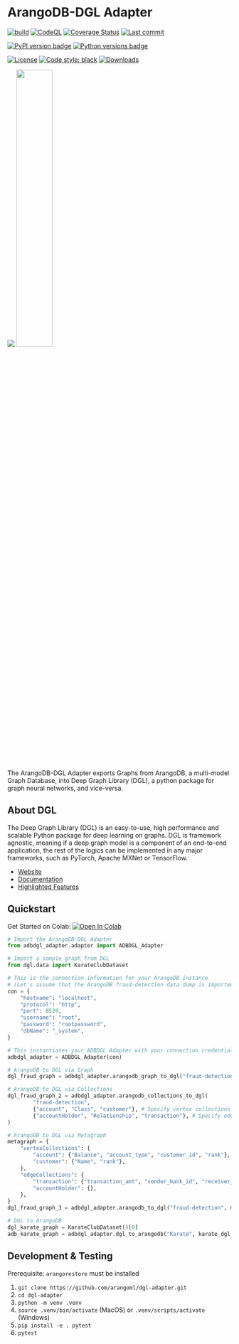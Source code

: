 # ArangoDB-DGL Adapter

[![build](https://github.com/arangoml/dgl-adapter/actions/workflows/build.yml/badge.svg?branch=master)](https://github.com/arangoml/dgl-adapter/actions/workflows/build.yml)
[![CodeQL](https://github.com/arangoml/dgl-adapter/actions/workflows/analyze.yml/badge.svg?branch=master)](https://github.com/arangoml/dgl-adapter/actions/workflows/analyze.yml)
[![Coverage Status](https://coveralls.io/repos/github/arangoml/dgl-adapter/badge.svg?branch=master)](https://coveralls.io/github/arangoml/dgl-adapter)
[![Last commit](https://img.shields.io/github/last-commit/arangoml/dgl-adapter)](https://github.com/arangoml/dgl-adapter/commits/master)

[![PyPI version badge](https://img.shields.io/pypi/v/adbdgl-adapter?color=3775A9&style=for-the-badge&logo=pypi&logoColor=FFD43B)](https://pypi.org/project/adbdgl-adapter/)
[![Python versions badge](https://img.shields.io/pypi/pyversions/adbdgl-adapter?color=3776AB&style=for-the-badge&logo=python&logoColor=FFD43B)](https://pypi.org/project/adbdgl-adapter/)

[![License](https://img.shields.io/github/license/arangoml/dgl-adapter?color=9E2165&style=for-the-badge)](https://github.com/arangoml/dgl-adapter/blob/master/LICENSE)
[![Code style: black](https://img.shields.io/static/v1?style=for-the-badge&label=code%20style&message=black&color=black)](https://github.com/psf/black)
[![Downloads](https://img.shields.io/badge/dynamic/json?style=for-the-badge&color=282661&label=Downloads&query=total_downloads&url=https://api.pepy.tech/api/projects/adbdgl-adapter)](https://pepy.tech/project/adbdgl-adapter)


<a href="https://www.arangodb.com/" rel="arangodb.com">![](https://raw.githubusercontent.com/arangoml/dgl-adapter/master/examples/assets/adb_logo.png)</a>
<a href="https://www.dgl.ai/" rel="dgl.ai"><img src="https://raw.githubusercontent.com/arangoml/dgl-adapter/master/examples/assets/dgl_logo.png" width=40% /></a>

The ArangoDB-DGL Adapter exports Graphs from ArangoDB, a multi-model Graph Database, into Deep Graph Library (DGL), a python package for graph neural networks, and vice-versa.


## About DGL

The Deep Graph Library (DGL) is an easy-to-use, high performance and scalable Python package for deep learning on graphs. DGL is framework agnostic, meaning if a deep graph model is a component of an end-to-end application, the rest of the logics can be implemented in any major frameworks, such as PyTorch, Apache MXNet or TensorFlow.

* [Website](https://www.dgl.ai/)
* [Documentation](https://docs.dgl.ai/)
* [Highlighted Features](https://github.com/dmlc/dgl#highlighted-features)

##  Quickstart

Get Started on Colab: <a href="https://colab.research.google.com/github/arangoml/dgl-adapter/blob/master/examples/ArangoDB_DGL_Adapter.ipynb" target="_parent"><img src="https://colab.research.google.com/assets/colab-badge.svg" alt="Open In Colab"/></a>


```py
# Import the ArangoDB-DGL Adapter
from adbdgl_adapter.adapter import ADBDGL_Adapter

# Import a sample graph from DGL
from dgl.data import KarateClubDataset

# This is the connection information for your ArangoDB instance
# (Let's assume that the ArangoDB fraud-detection data dump is imported to this endpoint)
con = {
    "hostname": "localhost",
    "protocol": "http",
    "port": 8529,
    "username": "root",
    "password": "rootpassword",
    "dbName": "_system",
}

# This instantiates your ADBDGL Adapter with your connection credentials
adbdgl_adapter = ADBDGL_Adapter(con)

# ArangoDB to DGL via Graph
dgl_fraud_graph = adbdgl_adapter.arangodb_graph_to_dgl("fraud-detection")

# ArangoDB to DGL via Collections
dgl_fraud_graph_2 = adbdgl_adapter.arangodb_collections_to_dgl(
        "fraud-detection", 
        {"account", "Class", "customer"}, # Specify vertex collections
        {"accountHolder", "Relationship", "transaction"}, # Specify edge collections
)

# ArangoDB to DGL via Metagraph
metagraph = {
    "vertexCollections": {
        "account": {"Balance", "account_type", "customer_id", "rank"},
        "customer": {"Name", "rank"},
    },
    "edgeCollections": {
        "transaction": {"transaction_amt", "sender_bank_id", "receiver_bank_id"},
        "accountHolder": {},
    },
}
dgl_fraud_graph_3 = adbdgl_adapter.arangodb_to_dgl("fraud-detection", metagraph)

# DGL to ArangoDB
dgl_karate_graph = KarateClubDataset()[0]
adb_karate_graph = adbdgl_adapter.dgl_to_arangodb("Karate", karate_dgl_g)
```

##  Development & Testing

Prerequisite: `arangorestore` must be installed

1. `git clone https://github.com/arangoml/dgl-adapter.git`
2. `cd dgl-adapter`
3. `python -m venv .venv`
4. `source .venv/bin/activate` (MacOS) or `.venv/scripts/activate` (Windows)
5. `pip install -e . pytest`
6. `pytest`
